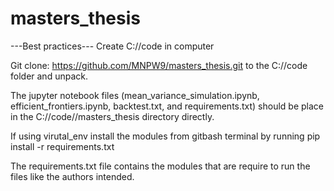 # masters_thesis

---Best practices---
Create C://code in computer

Git clone: https://github.com/MNPW9/masters_thesis.git
to the C://code folder and unpack. 

The jupyter notebook files (mean_variance_simulation.ipynb, efficient_frontiers.ipynb, backtest.txt, and requirements.txt) should be place in the C://code//masters_thesis
directory directly. 

If using virutal_env install the modules from gitbash terminal by running 
pip install -r requirements.txt

The requirements.txt file contains the modules that are require to run the files like the authors intended. 
